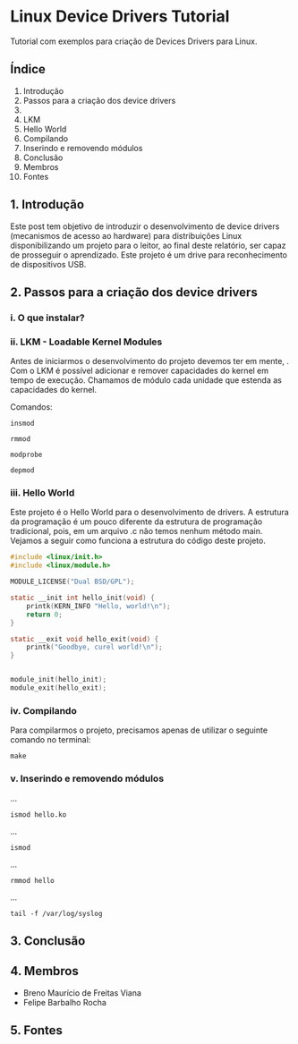 # Linux Device Drivers Tutorial #

Tutorial com exemplos para criação de Devices Drivers para Linux.

## Índice ##

1. Introdução
2. Passos para a criação dos device drivers
  2. 
  2. LKM
  2. Hello World
  2. Compilando
  2. Inserindo e removendo módulos
3. Conclusão
4. Membros
5. Fontes

## 1. Introdução ##

Este post tem objetivo de introduzir o desenvolvimento de device drivers (mecanismos de acesso ao hardware) para distribuições Linux disponibilizando um projeto para o leitor, ao final deste relatório, ser capaz de prosseguir o aprendizado. Este projeto é um drive para reconhecimento de dispositivos USB.

## 2. Passos para a criação dos device drivers ##

### i. O que instalar? ###



### ii. LKM - Loadable Kernel Modules ###

Antes de iniciarmos o desenvolvimento do projeto devemos ter em mente, . Com o LKM é possível adicionar e remover capacidades do kernel em tempo de execução. Chamamos de módulo cada unidade que estenda as capacidades do kernel.

Comandos:

    insmod

    rmmod

    modprobe

    depmod

### iii. Hello World ###

Este projeto é o Hello World para o desenvolvimento de drivers. A estrutura da programação é um pouco diferente da estrutura de programação tradicional, pois, em um arquivo .c não temos nenhum método main. Vejamos a seguir como funciona a estrutura do código deste projeto.

```c
#include <linux/init.h>
#include <linux/module.h>

MODULE_LICENSE("Dual BSD/GPL");

static __init int hello_init(void) {
	printk(KERN_INFO "Hello, world!\n");
	return 0;
}

static __exit void hello_exit(void) {
	printk("Goodbye, curel world!\n");
}


module_init(hello_init);
module_exit(hello_exit);
```

### iv. Compilando ###

Para compilarmos o projeto, precisamos apenas de utilizar o seguinte comando no terminal:

    make

### v. Inserindo e removendo módulos ###

...

    ismod hello.ko

...

    ismod

...

    rmmod hello

...

    tail -f /var/log/syslog

## 3. Conclusão ##

## 4. Membros ##

* Breno Maurício de Freitas Viana
* Felipe Barbalho Rocha

## 5. Fontes ##
